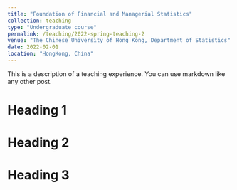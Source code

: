 ```yaml
---
title: "Foundation of Financial and Managerial Statistics"
collection: teaching
type: "Undergraduate course"
permalink: /teaching/2022-spring-teaching-2
venue: "The Chinese University of Hong Kong, Department of Statistics"
date: 2022-02-01
location: "HongKong, China"
---
```


This is a description of a teaching experience. You can use markdown like any other post.

Heading 1
======

Heading 2
======

Heading 3
======
